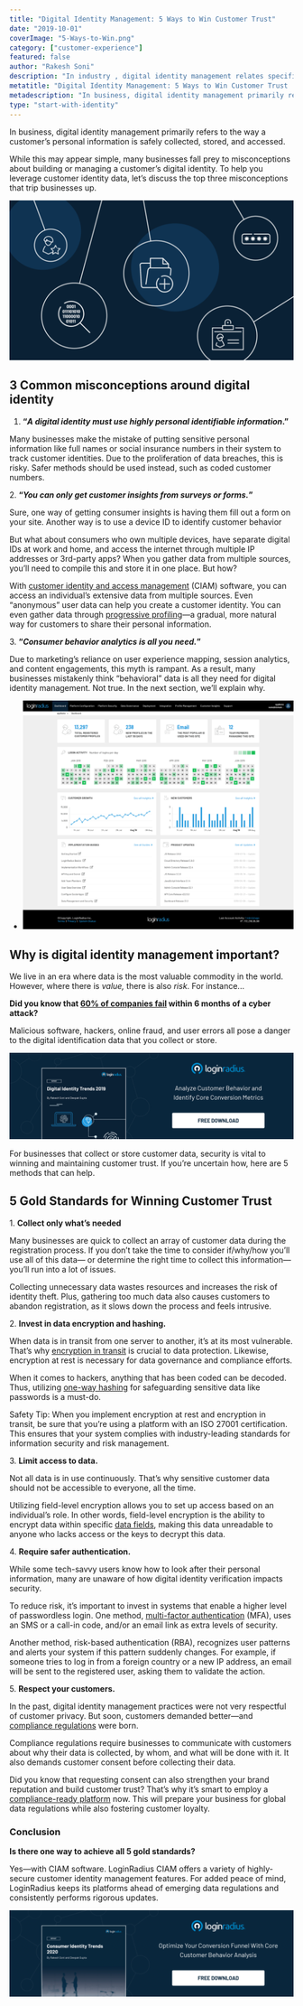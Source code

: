 ```yaml
---
title: "Digital Identity Management: 5 Ways to Win Customer Trust"
date: "2019-10-01"
coverImage: "5-Ways-to-Win.png"
category: ["customer-experience"]
featured: false
author: "Rakesh Soni"
description: "In industry , digital identity management relates specifically to how the personal information of a customer is obtained, processed, and accessed safely."
metatitle: "Digital Identity Management: 5 Ways to Win Customer Trust | LoginRadius"
metadescription: "In business, digital identity management primarily refers to the way a customer's personal information is safely collected, stored, and accessed."
type: "start-with-identity"
---
```


In business, digital identity management primarily refers to the way a customer’s personal information is safely collected, stored, and accessed.

While this may appear simple, many businesses fall prey to misconceptions about building or managing a customer’s digital identity. To help you leverage customer identity data, let’s discuss the top three misconceptions that trip businesses up.

![](Digital-Identity-Management-5-Ways-to-Win-V01.02-02-1024x576.png)

## 3 Common misconceptions around digital identity

1. **“_A digital identity must use highly personal identifiable information_.”**

Many businesses make the mistake of putting sensitive personal information like full names or social insurance numbers in their system to track customer identities. Due to the proliferation of data breaches, this is risky. Safer methods should be used instead, such as coded customer numbers.

2\. **“_You can only get customer insights from surveys or forms._”**

Sure, one way of getting consumer insights is having them fill out a form on your site. Another way is to use a device ID to identify customer behavior

But what about consumers who own multiple devices, have separate digital IDs at work and home, and access the internet through multiple IP addresses or 3rd-party apps? When you gather data from multiple sources, you’ll need to compile this and store it in one place. But how?

With [customer identity and access management](https://www.loginradius.com/blog/2019/06/customer-identity-and-access-management/) (CIAM) software, you can access an individual’s extensive data from multiple sources. Even “anonymous” user data can help you create a customer identity. You can even gather data through [progressive profiling](https://www.loginradius.com/progressive-profiling/)—a gradual, more natural way for customers to share their personal information.

3\. **“_Consumer behavior analytics is all you need._”**

Due to marketing’s reliance on user experience mapping, session analytics, and content engagements, this myth is rampant. As a result, many businesses mistakenly think “behavioral” data is all they need for digital identity management. Not true. In the next section, we’ll explain why.

- ![](01-dashboard-1024x865.png)

## Why is digital identity management important?

We live in an era where data is the most valuable commodity in the world. However, where there is _value,_ there is also _risk_. For instance...

**Did you know that [60% of companies fail](https://www.inc.com/thomas-koulopoulos/the-biggest-risk-to-your-business-cant-be-eliminated-heres-how-you-can-survive-i.html) within 6 months of a cyber attack?**

Malicious software, hackers, online fraud, and user errors all pose a danger to the digital identification data that you collect or store.

[![digital-identity-trends-2019](digital-identity-trends-2019.png)](https://www.loginradius.com/resource/digital-identity-trends-2019/)

For businesses that collect or store customer data, security is vital to winning and maintaining customer trust. If you’re uncertain how, here are 5 methods that can help.

## 5 Gold Standards for Winning Customer Trust

1\. **Collect only what’s needed**

Many businesses are quick to collect an array of customer data during the registration process. If you don’t take the time to consider if/why/how you’ll use all of this data— or determine the right time to collect this information—you’ll run into a lot of issues.

Collecting unnecessary data wastes resources and increases the risk of identity theft. Plus, gathering too much data also causes customers to abandon registration, as it slows down the process and feels intrusive.

2\. **Invest in data encryption and hashing.**

When data is in transit from one server to another, it’s at its most vulnerable. That’s why [encryption in transit](https://www.loginradius.com/data-governance/) is crucial to data protection. Likewise, encryption at rest is necessary for data governance and compliance efforts.

When it comes to hackers, anything that has been coded can be decoded. Thus, utilizing [one-way hashing](https://www.loginradius.com/docs/infrastructure-and-security/cryptographic-hashing-algorithms/) for safeguarding sensitive data like passwords is a must-do.

Safety Tip: When you implement encryption at rest and encryption in transit, be sure that you’re using a platform with an ISO 27001 certification. This ensures that your system complies with industry-leading standards for information security and risk management.

3\. **Limit access to data.**

Not all data is in use continuously. That’s why sensitive customer data should not be accessible to everyone, all the time.

Utilizing field-level encryption allows you to set up access based on an individual’s role. In other words, field-level encryption is the ability to encrypt data within specific [data fields](https://searchoracle.techtarget.com/definition/field), making this data unreadable to anyone who lacks access or the keys to decrypt this data.

4\. **Require safer authentication.**

While some tech-savvy users know how to look after their personal information, many are unaware of how digital identity verification impacts security.

To reduce risk, it’s important to invest in systems that enable a higher level of passwordless login. One method, [multi-factor authentication](https://www.loginradius.com/blog/2019/06/what-is-multi-factor-authentication/) (MFA), uses an SMS or a call-in code, and/or an email link as extra levels of security.

Another method, risk-based authentication (RBA), recognizes user patterns and alerts your system if this pattern suddenly changes. For example, if someone tries to log in from a foreign country or a new IP address, an email will be sent to the registered user, asking them to validate the action.

5\. **Respect your customers.**

In the past, digital identity management practices were not very respectful of customer privacy. But soon, customers demanded better—and [compliance regulations](https://en.wikipedia.org/wiki/Regulatory_compliance) were born.

Compliance regulations require businesses to communicate with customers about why their data is collected, by whom, and what will be done with it. It also demands customer consent before collecting their data.

Did you know that requesting consent can also strengthen your brand reputation and build customer trust? That’s why it’s smart to employ a [compliance-ready platform](https://www.loginradius.com/compliances/) now. This will prepare your business for global data regulations while also fostering customer loyalty.

### Conclusion

**Is there one way to achieve all 5 gold standards?**

Yes—with CIAM software. LoginRadius CIAM offers a variety of highly-secure customer identity management features. For added peace of mind, LoginRadius keeps its platforms ahead of emerging data regulations and consistently performs rigorous updates.

[![LoginRadius Consumer Identity Trend Report](LoginRadius-Consumer-Identity-Trend-Report-1-1024x310.png)](https://www.loginradius.com/resource/digital-identity-trends-2020/)
